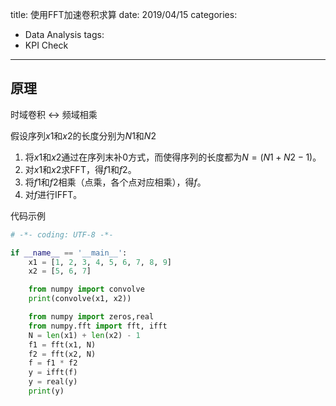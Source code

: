 title: 使用FFT加速卷积求算
date: 2019/04/15
categories:
- Data Analysis
tags:
- KPI Check
---


## 原理 ##

时域卷积 <-> 频域相乘

假设序列$x1$和$x2$的长度分别为$N1$和$N2$

1. 将$x1$和$x2$通过在序列末补0方式，而使得序列的长度都为$N=(N1+N2-1)$。
2. 对$x1$和$x2$求FFT，得$f1$和$f2$。
3. 将$f1$和$f2$相乘（点乘，各个点对应相乘），得$f$。
4. 对$f$进行IFFT。


代码示例
```python
# -*- coding: UTF-8 -*-

if __name__ == '__main__':
    x1 = [1, 2, 3, 4, 5, 6, 7, 8, 9]
    x2 = [5, 6, 7]

    from numpy import convolve
    print(convolve(x1, x2))

    from numpy import zeros,real
    from numpy.fft import fft, ifft
    N = len(x1) + len(x2) - 1
    f1 = fft(x1, N)
    f2 = fft(x2, N)
    f = f1 * f2
    y = ifft(f)
    y = real(y)
    print(y)

```
